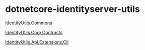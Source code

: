 # dotnetcore-identityserver-utils

[IdentityUtils.Commons](./IdentityUtils.Commons/README.md)

[IdentityUtils.Core.Contracts](./IdentityUtils.Core.Contracts/README.md)

[IdentityUtils.Api.Extensions.Cli](./IdentityUtils.Api.Extensions.Cli/README.md)